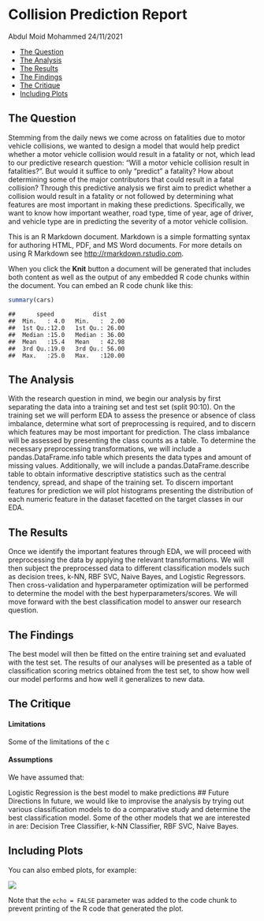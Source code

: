 Collision Prediction Report
================
Abdul Moid Mohammed
24/11/2021

-   [The Question](#the-question)
-   [The Analysis](#the-analysis)
-   [The Results](#the-results)
-   [The Findings](#the-findings)
-   [The Critique](#the-critique)
-   [Including Plots](#including-plots)

## The Question

Stemming from the daily news we come across on fatalities due to motor
vehicle collisions, we wanted to design a model that would help predict
whether a motor vehicle collision would result in a fatality or not,
which lead to our predictive research question: “Will a motor vehicle
collision result in fatalities?”. But would it suffice to only “predict”
a fatality? How about determining some of the major contributors that
could result in a fatal collision? Through this predictive analysis we
first aim to predict whether a collision would result in a fatality or
not followed by determining what features are most important in making
these predictions. Specifically, we want to know how important weather,
road type, time of year, age of driver, and vehicle type are in
predicting the severity of a motor vehicle collision.

This is an R Markdown document. Markdown is a simple formatting syntax
for authoring HTML, PDF, and MS Word documents. For more details on
using R Markdown see <http://rmarkdown.rstudio.com>.

When you click the **Knit** button a document will be generated that
includes both content as well as the output of any embedded R code
chunks within the document. You can embed an R code chunk like this:

``` r
summary(cars)
```

    ##      speed           dist       
    ##  Min.   : 4.0   Min.   :  2.00  
    ##  1st Qu.:12.0   1st Qu.: 26.00  
    ##  Median :15.0   Median : 36.00  
    ##  Mean   :15.4   Mean   : 42.98  
    ##  3rd Qu.:19.0   3rd Qu.: 56.00  
    ##  Max.   :25.0   Max.   :120.00

## The Analysis

With the research question in mind, we begin our analysis by first
separating the data into a training set and test set (split 90:10). On
the training set we will perform EDA to assess the presence or absence
of class imbalance, determine what sort of preprocessing is required,
and to discern which features may be most important for prediction. The
class imbalance will be assessed by presenting the class counts as a
table. To determine the necessary preprocessing transformations, we will
include a pandas.DataFrame.info table which presents the data types and
amount of missing values. Additionally, we will include a
pandas.DataFrame.describe table to obtain informative descriptive
statistics such as the central tendency, spread, and shape of the
training set. To discern important features for prediction we will plot
histograms presenting the distribution of each numeric feature in the
dataset facetted on the target classes in our EDA.

## The Results

Once we identify the important features through EDA, we will proceed
with preprocessing the data by applying the relevant transformations. We
will then subject the preprocessed data to different classification
models such as decision trees, k-NN, RBF SVC, Naive Bayes, and Logistic
Regressors. Then cross-validation and hyperparameter optimization will
be performed to determine the model with the best
hyperparameters/scores. We will move forward with the best
classification model to answer our research question.

## The Findings

The best model will then be fitted on the entire training set and
evaluated with the test set. The results of our analyses will be
presented as a table of classification scoring metrics obtained from the
test set, to show how well our model performs and how well it
generalizes to new data.

## The Critique

#### Limitations

Some of the limitations of the c

#### Assumptions

We have assumed that:

Logistic Regression is the best model to make predictions ## Future
Directions In future, we would like to improvise the analysis by trying
out various classification models to do a comparative study and
determine the best classification model. Some of the other models that
we are interested in are: Decision Tree Classifier, k-NN Classifier, RBF
SVC, Naive Bayes.

## Including Plots

You can also embed plots, for example:

![](collision_prediction_report_files/figure-gfm/pressure-1.png)<!-- -->

Note that the `echo = FALSE` parameter was added to the code chunk to
prevent printing of the R code that generated the plot.
